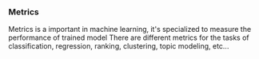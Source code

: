 ### Metrics
Metrics is a important in machine learning, it's specialized to measure the performance of trained model
There are different metrics for the tasks of classification, regression, ranking, clustering, topic modeling, etc...

